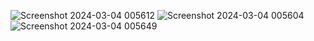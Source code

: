 ![Screenshot 2024-03-04 005612](https://github.com/Gorav22/Power-Bi-projects/assets/86911300/686ca170-2ef7-41b6-9c66-ab596f4dddfb)
![Screenshot 2024-03-04 005604](https://github.com/Gorav22/Power-Bi-projects/assets/86911300/391f96a0-2f0d-4255-9eb8-ff312ffb053b)
![Screenshot 2024-03-04 005649](https://github.com/Gorav22/Power-Bi-projects/assets/86911300/cb17e7f2-11f4-4249-9c18-2dbe230a2e7f)
